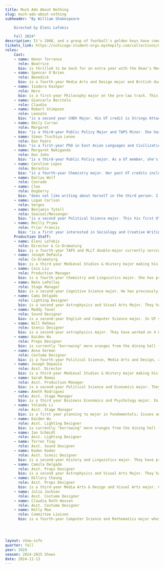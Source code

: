 ```yaml
---
title: Much Ado About Nothing
slug: much-ado-about-nothing
subheader: "By William Shakespeare

    Directed by Eleni Lefakis

    Fall 2024"
description: It's 2008, and a group of football's golden boys have come to Messina after the EUROs to visit friends, party, and find love. What starts as a celebratory visit quickly takes a turn as schemes collide and go too far, reputations are stained, and the status quo is disturbed. Much Ado About Nothing explores how relationships change when traditional societal expectations are challenged and morals are questioned—all while featuring one of the greatest enemies-to-lovers storylines ever written, a Shakespearean heroine who fakes her death and actually survives it, an indoor clothesline, and a bumping 2000s Europop soundtrack. <br> <br> "Don’t Sigh" was written by Althea Li and Cory Turnbaugh, with lyrics by Jefferson Lind.
tickets_link: https://uchicago-student-orgs.myshopify.com/collections/university-theatre-ut/products/much-ado-about-nothing?fbclid=IwZXh0bgNhZW0CMTEAAR0SFmcEVLNjd64xjhnW0ZBmX8Mbg1g0LNxkJbyij6x6Ot7ueyoE3kU-0HE_aem_LODaCZGj53NQNmtcHdWxPQ
roles:
    Cast:
    - name: Honor Torrance
      role: Beatrice
      bio: is thrilled to be back for an extra year with the Dean’s Men as a Master’s student in English, having recently graduated from an three-year undergrad term on the board as Arts Chair! Honor was last seen onstage running around delivering letters for lovestruck aristocrats (Peter Simple, The Merry Wives of Windsor), running around causing problems for lovestruck aristocrats (Peaseblossom/Robin Starveling, A Midsummer Night’s Dream), running around committing identity theft for a lovestruck aristocrat (Tranio, Taming of the Shrew), and running around pulling pranks for a lovestruck aristocrat (Maria, Twelfth Night). Honor’s most European traits are her love of coffee and pasta...and her very Puritan name.
    - name: Spencer O'Brien
      role: Benedick 
      bio: is a fourth-year Media Arts and Design major and British dual citizen who is elated to be joining you all for his first Deans Men Show! His sole UT mainstage credit is in the 2024 spring production of Strings Attached (Jason), and he would like to extend his utmost thanks to Eleni Lefakis and Joseph DePaula for their infinite patience and good humor. The most European thing about him is that his full name is Spencer Adonis Penelope Odysseus Homer O'Brien. And please, everyone remember, "'tis not so, nor 'twas not so; but indeed, God forbid it should be so!"
    - name: Izadora Kashper
      role: Hero
      bio: is a first-year Philosophy major on the pre-law track. This is her first UT credit, and she is excited for the chance to be initiated as a Dean’s Man! She is impressed by the incredible progress of the production in just 5 weeks, and is exceedingly proud to be a part of it.
    - name: Giancarlo Beritela
      role: Claudio 
    - name: Robert Stimpson 
      role: Leonato 
      bio: "is a second year CHDV Major. His UT credit is Strings Attached (Dallas Richman). His favorite other roles include Laurie in Little Women, Willy Wonka in Willy Wonka, and Santa Claus in Rudolph the Red Nosed Reindeer. He would like to thank everyone involved in making his first two college theatre productions as fun, fulfilling, and exciting as they have been. HE thinks his most European trait is his very Scandinavian hair (and his pride about his family having a Tartan!)"
    - name: Emily Curran 
      role: Margaret 
      bio: "is a third-year Public Policy Major and TAPS Minor. She has performed with UT in Falsettos (Charlotte) and has worked on Romeo and Juliet (Assistant Lighting), Macbeth (Lighting), Twelfth Night (Lighting), Be More Chill (Assistant Lighting), Strings Attached (Lighting), and most recently Arcadia (Assistant Lighting). Her work has also been seen abroad with The Reptilian Affiliates' Edinburgh Fringe production of Nathalie Lam's My God is Julie Andrews (Lighting). She is the current Social Chair of University Theater Committee and is so excited for you all to see the show! She would like to thank Eleni and all members of ze JERM Haus for their endless support. The most European thing about her is hur tartan. Much love, as always, and enjoy!"
    - name: Simon Tsuchiya Lenoe
      role: Don Pedro 
      bio: "is a first-year PhD in East Asian Languages and Civilizations. He previously performed in Richard III (Buckingham) and is currently serving as the Education Chair of the Dean's Men. The most European thing about Simon is his frequent opening of windows even in the dead of winter to let fresh air in (in German, the practice is called Lüften). He also enjoys second-tier Bundesliga soccer. Go Hertha Berlin!"
    - name: Margaret Nakiganda 
      role: Don John 
      bio: "is a third-year Public Policy major. As a UT member, she's previously worked on Richard III (Prince Edward Lancaster/Marquess of Dorset) and Theatre 24 (Director). Margaret's most European trait is her penchant for taking naps in the middle of the day."
    - name: Caroline Lopez 
      role: Borachio 
      bio: "is a fourth-year Chemistry major. Her past UT credits include The Play that Goes Wrong (Director), Dead Fun Society (Aspen), Marian (Guard), and The Trail to Oregon! (u/s Mother). She is very excited to be acting in her first ever Shakespeare play! The most European thing about Caroline is that, like the British, she alternates between being too repressed and too blunt. "
    - name: Dallas Wolf
      role: Conrade 
    - name: Clee
      role: Dogberry 
      bio: "does not like writing about herself in the third person. I am incredibly grateful to everyone who shared their creative visions and collaborated on this show to bring it to life. Thank you for coming. I hope you enjoy it. "
    - name: Logan Carlson 
      role: Verges 
    - name: Benjamin Tytell 
      role: Seacoal/Messenger 
      bio: "is a second year Political Science major. This his first UT show (unless you count Theater 24, Winter '24). His most European trait is that he hates Europe."
    - name: Reilly Pryma 
      role: Friar Francis 
      bio: "is a first year interested in Sociology and Creative Writing. This is his first UT show! The most European thing about him is that he loves trains and bikes. His signature skill is Conceptualization."
    Production Staff:
    - name: Eleni Lefakis
      role: Director & Co-Dramaturg
      bio: is a fourth-year TAPS and RLLT double-major currently serving as UT Treasurer. Her UT mainstage credits are The Heirs (Stage Manager); The Trail to Oregon! (Assistant Director/Dramaturg); Romeo and Juliet (Co-Production Manager); Marian, or the True Tale of Robin Hood (Assistant Director/Dramaturg); MacBeth in Space (Dramaturg); The Laramie Project (SM Collective™); Be More Chill (Co-Director); Twelfth Night (Pre-Production Manager); The Taming of The Shrew (Stage Manager/Assistant Dramaturg); Falsettos (Dramaturg); Richard III (Assistant Costume Designer); Strings Attached (Co-Director); The Play That Goes Wrong (Committee Liaison/Stagehand); and A Midsummer Night’s Dream (Dramaturg). Outside of UChicago, Eleni has also worked on shows with Teatro del Presagio, Lykofos Productions, Berlin Opera Academy, and Reptilian Affiliates Theater Co. This spring she will be Assistant Directing Berlin at Court Theatre. A high school production of Much Ado About Nothing was the first thing that made Eleni care about theater, so the fact that the company has put work into this production with her literally means the world. She’s ridiculously thankful for and proud of everyone involved in this show but especially all the new Dean’s Men, who now get to join one of her favorite communities of all time. The most European thing about Eleni is her all-consuming desire to forfeit her American citizenship, return to the homeland, forget how to speak English, and never be heard from again.
    - name: Joseph DePaula
      role: Co-Dramaturg
      bio: is a third-year Medieval Studies & History major making his assistant-directorial debut with this production of Much Ado (and he is honored to have been given such a great opportunity to learn from Eleni!). He made his college stage-managerial debut last year with Cup of Theater’s BELEARIC, though he is primarily an actor—having performed in “Strings Attached” (UT); "The Taming of the Shrew" (Dean's Men); "Dead Fun Society" (UT); "The Physicists" (CoT); and "Marian, or the True Tale of Robin Hood" (UT) during his time at UChicago so far. Joseph also serves as the Artistic Director for Cup of Theater, the Production Manager & Co-Outreach Coordinator for Attori Senza Paura (the Commedia dell'Arte troupe on campus), and Co-Outreach Chair for University Theater Committee. His most European trait is probably all of the Italian-Americanisms he picked up from his family—as a younger sibling, he can say some men choose to be a stunadi, while others have it thrust upon them.
    - name: Coco Liu
      role: Production Manager
      bio: is a fourth-year Chemistry and Linguistics major. She has previously worked on The Taming of the Shrew (Production Manager), Strings Attached (Co-Stage Manager), and Macbeth in Space (Production Manager). Her most European trait is being from a former British colony and therefore doing things like using the metric system, calling trash cans "bins", and not understanding why cars are everywhere. 
    - name: Nate LePelley
      role: Stage Manager
      bio: is a second-year Cognitive Science major. He has previously worked on Strings Attached (Assistant Stage Manager). He would like to thank any of his friends that came to watch this production and to Eleni for giving him the opportunity to prove his stage-manager chops. His most European trait is his hatred for American politics and his love of pączkis.
    - name: Cami Delgado
      role: Lighting Designer
      bio: is a second year Astrophysics and Visual Arts Major. They have previously worked on Taming of the Shrew (Assistant Lighting Designer), Richard III (Lighting Designer), and The Play That Goes Wrong (Assistant Stage Manager). Their most European traits are their love of baked goods and lack of a driver’s license. 
    - name: Maddy Tavel
      role: Sound Designer
      bio: is a second-year English and Computer Science major. In UT she has worked on Winter Workshops (Sound Designer) and Midsummer (Assistant Sound Designer). She's pumped to work on her first Dean's Men show as a lead designer and the most European thing about her is that Maddy believes Rugby is a better sport than American Football.
    - name: Will Rehmus
      role: Scenic Designer
      bio: is a second-year astrophysics major. They have worked on 4 UT mainstage shows so far (in sound, lighting, and stage management), and on a number of other other projects (T[24], workshops, Arcadia). They have really enjoyed diving into the world where this show is set and creating a design to reflect that. The most European thing about them is that they spell things the british way about 65% of the time.
    - name: Kaiden Wu
      role: Props Designer
      bio: is currently "borrowing" more oranges from the dining hall for this show (allegedly). His most European trait is that he somewhat knows English.
    - name: Anna German
      role: Costume Designer
      bio: is a fourth-year Political Science, Media Arts and Design, and Gender and Sexuality Studies major whose previous Dean's Men credits include Richard III (Costumes Designer), Twelfth Night (Costumes Designer), Macbeth in Space (Costumes Designer), and Romeo and Juliet (Costumes Designer). Her most European trait is that she has European citizenship, and, as a bonus, her least European trait is the fact that she is extraordinarily cool and sexy. This bio, like every other bio she's had before, was written by the also extraordinarily cool and sexy Kelly Mao!
    - name: Joseph Depaula
      role: Asst. Director 
      bio: is a third-year Medieval Studies & History major making his assistant-directorial debut with this production of Much Ado (and he is honored to have been given such a great opportunity to learn from Eleni!). He made his college stage-managerial debut last year with Cup of Theater’s BELEARIC, though he is primarily an actor—having performed in “Strings Attached” (UT); "The Taming of the Shrew" (Dean's Men); "Dead Fun Society" (UT); "The Physicists" (CoT); and "Marian, or the True Tale of Robin Hood" (UT) during his time at UChicago so far. Joseph also serves as the Artistic Director for Cup of Theater, the Production Manager & Co-Outreach Coordinator for Attori Senza Paura (the Commedia dell'Arte troupe on campus), and Co-Outreach Chair for University Theater Committee. His most European trait is probably all of the Italian-Americanisms he picked up from his family—as a younger sibling, he can say some men choose to be a stunadi, while others have it thrust upon them.
    - name: Sarah Romai
      role: Asst. Production Manager
      bio: is a second-year Political Science and Economics major. They are also working on If/Then (Assistant Stage Manager). The most European thing about them is my love of bread.  
    - name: Aneth Rodriguez
      role: Asst. Stage Manager
      bio: is a third year Business Economics and Psychology major. In UT she has worked in Dead Fun Society (Assistant Director), The Play That Goes Wrong (Scenic Designer), and Macbeth in Space (Assistant Scenic Designer). Her most European trait is her hatred for Americans !!!
    - name: Yolanda Li
      role: Asst. Stage Manager
      bio: is a first year planning to major in Fundamentals; Issues and Texts and Classical studies. This is her first time working in a theater production! Answering the company fun fact question, the most European thing about her, which is extremely difficult to think of considering she’s from the faraway Asia, is having pathetically light but stylish breakfast.
    - name: Kaiden Wu
      role: Asst. Lighting Designer
      bio: is currently "borrowing" more oranges from the dining hall for this show (allegedly). His most European trait is that he somewhat knows English.
    - name: Ian Schmidt
      role: Asst. Lighting Designer
    - name: Torren Tsay 
      role: Asst. Sound Designer
    - name: Kaden Kaden
      role: Asst. Scenic Designer
      bio: is a second-year History and Linguistics major. They have previously worked on The Play That Goes Wrong (Lighting Designer); Arcadia (TAPS Pro-Show) (Lighting Programmer and Board Operator); Strings Attached (Assistant Costume and Assistant Lighting Designer); Muscle Memory (Lighting Designer); and four Theater [24]s as (Lighting Designer). Their most European trait is a love for public transportation and an inability to drive.
    - name: Camila Delgado
      role: Asst. Props Designer
      bio: is a second year Astrophysics and Visual Arts Major. They have previously worked on Taming of the Shrew (Assistant Lighting Designer), Richard III (Lighting Designer), and The Play That Goes Wrong (Assistant Stage Manager). Their most European traits are their love of baked goods and lack of a driver’s license.
    - name: Hillary Cheung
      role: Asst. Props Designer
      bio: is a third-year Media Arts & Design and Visual Arts major. Graduating a year early, it is her first time working in TAPS as well as theater and she looks forward to helping with further productions throughout her final year. 
    - name: Julia Jackson
      role: Asst. Costume Designer
    - name: Claudia Roth Hesson
      role: Asst. Costume Designer
    - name: Kelly Mao
      role: Committee Liaison
      bio: is a fourth-year Computer Science and Mathematics major whose previous UT/Dean's Men credits include Richard III (Sound Designer), Macbeth in Space (Sound Designer), Romeo and Juliet (Asst. Sound Designer), and King Lear (Co-Stage Manager). She is probably taking a little nap at this very moment.




layout: show-info 
quarter: fall
year: 2024
season: 2024-2025 Shows
date: 2024-11-13
---
```


